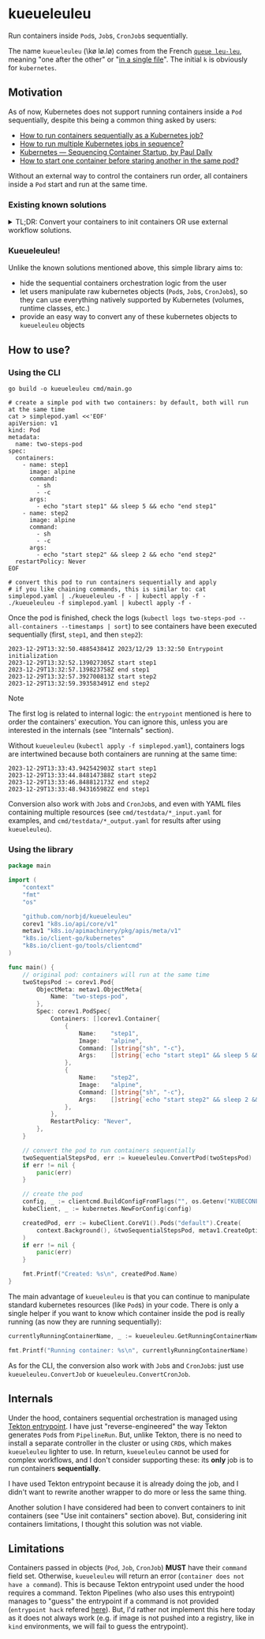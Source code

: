 # kueueleuleu

Run containers inside `Pod`s, `Job`s, `CronJob`s sequentially.

The name `kueueleuleu` (\kø lø.lø\) comes from the French [`queue leu-leu`](https://fr.wiktionary.org/wiki/%C3%A0_la_queue_leu-leu), meaning "one after the other" or "[in a single file](https://youtu.be/eIRbCW3vH-Y?t=106)". The initial `k` is obviously for `kubernetes`.

## Motivation

As of now, Kubernetes does not support running containers inside a `Pod` sequentially, despite this being a common thing asked by users:

- [How to run containers sequentially as a Kubernetes job?](https://stackoverflow.com/questions/40713573/how-to-run-containers-sequentially-as-a-kubernetes-job)
- [How to run multiple Kubernetes jobs in sequence?](https://stackoverflow.com/questions/48029943/how-to-run-multiple-kubernetes-jobs-in-sequence)
- [Kubernetes — Sequencing Container Startup, by Paul Dally](https://pauldally.medium.com/sequencing-container-startup-ab30965c067d)
- [How to start one container before staring another in the same pod?](https://groups.google.com/g/kubernetes-users/c/JqvIuUmt5fk)

Without an external way to control the containers run order, all containers inside a `Pod` start and run at the same time.

### Existing known solutions

<details>
<summary>TL;DR: Convert your containers to init containers OR use external workflow solutions.</summary>

#### Use init containers

[Init containers](https://kubernetes.io/docs/concepts/workloads/pods/init-containers/#differences-from-regular-containers) always run sequentially:

> If you specify multiple init containers for a Pod, kubelet runs each init container sequentially. Each init container must succeed before the next can run.

Thus, a common workaround to allow running containers sequentially is to convert all containers to init containers, but:

- this requires to change the pod spec ourselves, which is not always possible or might feel "hacky"
- init containers have some restrictions (e.g. does not support probes, handles resource requests/limits differently than regular containers)

#### Use external tools designed for workflows

There are some solutions to define complex containers workflows (and among them, running containers sequentially):

- [Argo Workflows](https://argoproj.github.io/workflows)
- [Tekton](https://tekton.dev)

But, for such a simple use-case (run containers one after the other), they might seem overkill:

- need to install (and maintain) a fully-fledged tool
- need to use specific CRDs (Argo `Workflow` or Tekton `Pipeline`)
</details>

### Kueueleuleu!

Unlike the known solutions mentioned above, this simple library aims to:

- hide the sequential containers orchestration logic from the user
- let users manipulate raw kubernetes objects (`Pod`s, `Job`s, `CronJob`s), so they can use everything natively supported by Kubernetes (volumes, runtime classes, etc.)
- provide an easy way to convert any of these kubernetes objects to `kueueleuleu` objects

## How to use?

### Using the CLI

```shell
go build -o kueueleuleu cmd/main.go

# create a simple pod with two containers: by default, both will run at the same time
cat > simplepod.yaml <<'EOF'
apiVersion: v1
kind: Pod
metadata:
  name: two-steps-pod
spec:
  containers:
    - name: step1
      image: alpine
      command:
        - sh
        - -c
      args:
        - echo "start step1" && sleep 5 && echo "end step1"
    - name: step2
      image: alpine
      command:
        - sh
        - -c
      args:
        - echo "start step2" && sleep 2 && echo "end step2"
  restartPolicy: Never
EOF

# convert this pod to run containers sequentially and apply
# if you like chaining commands, this is similar to: cat simplepod.yaml | ./kueueleuleu -f - | kubectl apply -f -
./kueueleuleu -f simplepod.yaml | kubectl apply -f -
```

Once the pod is finished, check the logs (`kubectl logs two-steps-pod --all-containers --timestamps | sort`) to see containers have been executed sequentially (first, `step1`, and then `step2`):

```
2023-12-29T13:32:50.488543841Z 2023/12/29 13:32:50 Entrypoint initialization
2023-12-29T13:32:52.139027305Z start step1
2023-12-29T13:32:57.139823758Z end step1
2023-12-29T13:32:57.392700813Z start step2
2023-12-29T13:32:59.393583491Z end step2
```

> [!NOTE]
> The first log is related to internal logic: the `entrypoint` mentioned is here to order the containers' execution. You can ignore this, unless you are interested in the internals (see "Internals" section).

Without `kueueleuleu` (`kubectl apply -f simplepod.yaml`), containers logs are intertwined because both containers are running at the same time:

```
2023-12-29T13:33:43.942542903Z start step1
2023-12-29T13:33:44.848147388Z start step2
2023-12-29T13:33:46.848812173Z end step2
2023-12-29T13:33:48.943165982Z end step1
```

Conversion also work with `Job`s and `CronJob`s, and even with YAML files containing multiple resources (see `cmd/testdata/*_input.yaml` for examples, and `cmd/testdata/*_output.yaml` for results after using `kueueleuleu`).

### Using the library

```go
package main

import (
    "context"
    "fmt"
    "os"

    "github.com/norbjd/kueueleuleu"
    corev1 "k8s.io/api/core/v1"
    metav1 "k8s.io/apimachinery/pkg/apis/meta/v1"
    "k8s.io/client-go/kubernetes"
    "k8s.io/client-go/tools/clientcmd"
)

func main() {
    // original pod: containers will run at the same time
    twoStepsPod := corev1.Pod{
        ObjectMeta: metav1.ObjectMeta{
            Name: "two-steps-pod",
        },
        Spec: corev1.PodSpec{
            Containers: []corev1.Container{
                {
                    Name:    "step1",
                    Image:   "alpine",
                    Command: []string{"sh", "-c"},
                    Args:    []string{`echo "start step1" && sleep 5 && echo "end step1"`},
                },
                {
                    Name:    "step2",
                    Image:   "alpine",
                    Command: []string{"sh", "-c"},
                    Args:    []string{`echo "start step2" && sleep 2 && echo "end step2"`},
                },
            },
            RestartPolicy: "Never",
        },
    }

    // convert the pod to run containers sequentially
    twoSequentialStepsPod, err := kueueleuleu.ConvertPod(twoStepsPod)
    if err != nil {
        panic(err)
    }

    // create the pod
    config, _ := clientcmd.BuildConfigFromFlags("", os.Getenv("KUBECONFIG"))
    kubeClient, _ := kubernetes.NewForConfig(config)

    createdPod, err := kubeClient.CoreV1().Pods("default").Create(
        context.Background(), &twoSequentialStepsPod, metav1.CreateOptions{},
    )
    if err != nil {
        panic(err)
    }

    fmt.Printf("Created: %s\n", createdPod.Name)
}
```

The main advantage of `kueueleuleu` is that you can continue to manipulate standard kubernetes resources (like `Pod`s) in your code. There is only a single helper if you want to know which container inside the pod is really running (as now they are running sequentially):

```go
currentlyRunningContainerName, _ := kueueleuleu.GetRunningContainerName(*createdPod)

fmt.Printf("Running container: %s\n", currentlyRunningContainerName)
```

As for the CLI, the conversion also work with `Job`s and `CronJob`s: just use `kueueleuleu.ConvertJob` or `kueueleuleu.ConvertCronJob`.

## Internals

Under the hood, containers sequential orchestration is managed using [Tekton entrypoint](https://github.com/tektoncd/pipeline/blob/v0.55.0/cmd/entrypoint/README.md). I have just "reverse-engineered" the way Tekton generates `Pod`s from `PipelineRun`. But, unlike Tekton, there is no need to install a separate controller in the cluster or using `CRD`s, which makes `kueueleuleu` lighter to use. In return, `kueueleuleu` cannot be used for complex workflows, and I don't consider supporting these: its **only** job is to run containers **sequentially**.

I have used Tekton entrypoint because it is already doing the job, and I didn't want to rewrite another wrapper to do more or less the same thing.

Another solution I have considered had been to convert containers to init containers (see "Use init containers" section above). But, considering init containers limitations, I thought this solution was not viable.

## Limitations

Containers passed in objects (`Pod`, `Job`, `CronJob`) **MUST** have their `command` field set. Otherwise, `kueueleuleu` will return an error (`container does not have a command`). This is because Tekton entrypoint used under the hood requires a command. Tekton Pipelines (who also uses this entrypoint) manages to "guess" the entrypoint if a command is not provided (`entrypoint hack` refered [here](https://github.com/tektoncd/pipeline/issues/6877#issuecomment-1618082473)). But, I'd rather not implement this here today as it does not always work (e.g. if image is not pushed into a registry, like in `kind` environments, we will fail to guess the entrypoint).
